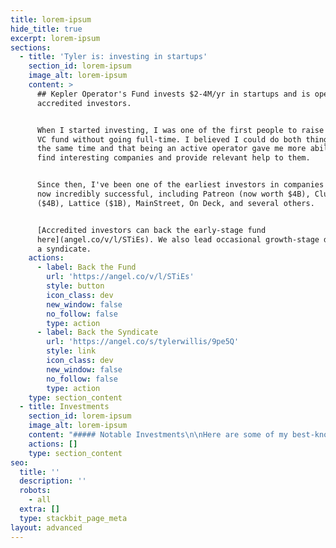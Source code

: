 ```yaml
---
title: lorem-ipsum
hide_title: true
excerpt: lorem-ipsum
sections:
  - title: 'Tyler is: investing in startups'
    section_id: lorem-ipsum
    image_alt: lorem-ipsum
    content: >
      ## Kepler Operator's Fund invests $2-4M/yr in startups and is open to
      accredited investors.


      When I started investing, I was one of the first people to raise a small
      VC fund without going full-time. I believed I could do both things well at
      the same time and that being an active operator gave me more ability to
      find interesting companies and provide relevant help to them.


      Since then, I've been one of the earliest investors in companies that are
      now incredibly successful, including Patreon (now worth $4B), Clubhouse
      ($4B), Lattice ($1B), MainStreet, On Deck, and several others.


      [Accredited investors can back the early-stage fund
      here](angel.co/v/l/STiEs). We also lead occasional growth-stage deals via
      a syndicate.
    actions:
      - label: Back the Fund
        url: 'https://angel.co/v/l/STiEs'
        style: button
        icon_class: dev
        new_window: false
        no_follow: false
        type: action
      - label: Back the Syndicate
        url: 'https://angel.co/s/tylerwillis/9pe5Q'
        style: link
        icon_class: dev
        new_window: false
        no_follow: false
        type: action
    type: section_content
  - title: Investments
    section_id: lorem-ipsum
    image_alt: lorem-ipsum
    content: "##### Notable Investments\n\nHere are some of my best-known investments -- all of these were early-stage direct investments out of the fund or syndicate.\n\n*   **Patreon**\_– Sustainable funding platform for artists\_(*seed investment –\_now worth $4b*)\n\n*   **Lattice** – People management software to develop high-performing teams. (*seed investment – now worth $1b*)\n\n*   **Lambda School** – Rigorous training of new engineers for no upfront cost\n\n*   **Mainstreet** – Money for startups via tax credits\n\n*   **On Deck** – The next Harvard MBA\n\n##### Exited Companies:\n\n*   **Avametric** – Incredible 3D rendering and simulation technology.\_[Acquired by Gerber Technologies](https://www.gerbertechnology.com/news/gerber-technology-acquires-avametric/). Backed by Khosla.\n\n*   **BranchOut** – Career Network on Facebook.\_[Acquired by Hearst](https://www.politico.com/media/story/2014/09/hearst-heads-to-silicon-valley-to-launch-development-group-002872). Backed by Redpoint, Accel, Norwest, and Floodgate.\n\n*   **L.** – Health products that empower women.\_[Acquired by P\\&G](https://news.pg.com/press-release/pg-corporate-announcements/pg-acquires-l-one-fastest-growing-feminine-care-brands-us).\n\n*   **Loungebuddy**\_– Airport lounge booking and reviews.\_[Acquired by AMEX](https://thepointsguy.com/news/amex-to-acquire-loungebuddy/). Backed by Founders Fund.\n\n*   **Lyft** – Better transportation in cities.\_[$24b IPO in 2019](https://www.reuters.com/article/us-lyft-ipo/lyft-valued-at-24-3-billion-in-first-ride-hailing-ipo-idUSKCN1R92P4). Backed by A16z, Founders Fund, Fidelity, GM, and others.\n\n*   **Vidtel** – Cloud-based Video Conferencing.\_[Acquired by Fidelity](http://cp.wainhouse.com/blog/2013/10/16/stealth-acquisition-vidtel). Investors were not announced.\n\n*   **Genome Compiler** – Genetic Engineering made easy. Acquired by Twist Bioscience. Backed by NFX and Techammer\n"
    actions: []
    type: section_content
seo:
  title: ''
  description: ''
  robots:
    - all
  extra: []
  type: stackbit_page_meta
layout: advanced
---
```

